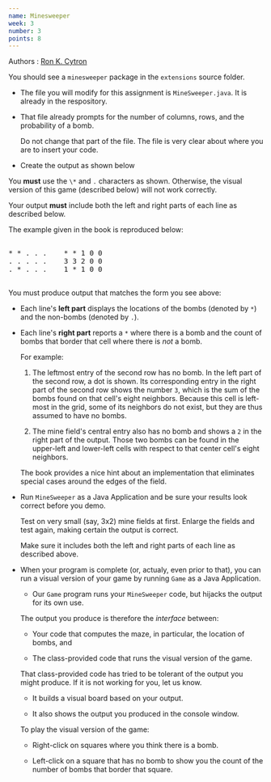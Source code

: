 ```yaml
---
name: Minesweeper
week: 3
number: 3
points: 8
---
```


Authors
: [Ron K. Cytron](http://www.cs.wustl.edu/~cytron/)

You should see a `minesweeper` package in the `extensions` source folder.

* The file you will modify for this assignment is `MineSweeper.java`.  It is already in the respository.

* That file already prompts for the number of columns, rows, and the probability of a bomb.

	Do not change that part of the file.  The file is very clear about where you are to insert your code.

* Create the output as shown below

You **must** use the `\*` and `.` characters as shown.  Otherwise, the visual version of this game (described below) will not work correctly.

Your output **must** include both the left and right parts of each line as described below.

The example given in the book is reproduced below:

<PRE>

* * . . .    * * 1 0 0
. . . . .    3 3 2 0 0
. * . . .    1 * 1 0 0

</PRE>

You must produce output that matches the form you see above:

* Each line\'s **left part** displays the locations of the bombs (denoted by `*`) and the non-bombs (denoted by `.`).

* Each line\'s **right part** reports a `*` where there is a bomb and the count of bombs that border that cell where there is *not* a bomb.

	For example: 

	1. The leftmost entry of the second row has no bomb.  In the left part of the second row, a dot is shown.  Its corresponding entry in the right part of the second row shows the number `3`, which is the sum of the bombs found on that cell\'s eight neighbors. Because this cell is left-most in the grid, some of its neighbors do not exist, but they are thus assumed to have no bombs.

	2. The mine field\'s central entry also has no bomb and shows a `2` in the right part of the output.   Those two bombs can be found in the upper-left and lower-left cells with respect to that center cell\'s eight neighbors.


	The book provides a nice hint about an implementation that eliminates special cases around the edges of the field.

* Run `MineSweeper` as a Java Application and be sure your results look correct before you demo.

	Test on very small (say, 3x2) mine fields at first.  Enlarge the fields and test again, making certain the output is correct.

	Make sure it includes both the left and right parts of each line as described above.

* When your program is complete (or, actualy, even prior to that), you can run a visual version of your game by running `Game` as a Java Application.

	* Our `Game` program runs your `MineSweeper` code, but hijacks the output for its own use.

	The output you produce is therefore the *interface* between:

	* Your code that computes the maze, in particular, the location of bombs, and

	* The class-provided code that runs the visual version of the game.

	That class-provided code has tried to be tolerant of the output you might produce.  If it is not working for you, let us know.

	* It builds a visual board based on your output.

	* It also shows the output you produced in the console window.


	To play the visual version of the game:

	* Right-click on squares where you think there is a bomb.

	* Left-click on a square that has no bomb to show you the count of the number of bombs that border that square.
